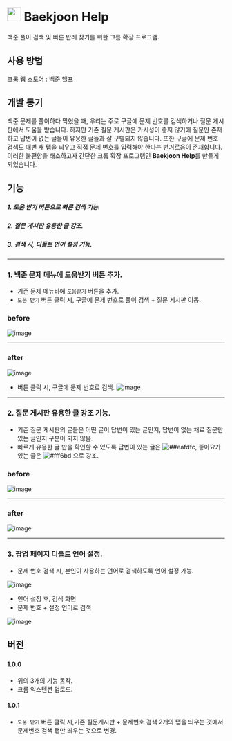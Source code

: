 # <img src="https://user-images.githubusercontent.com/65377787/210303645-1c9c2a09-24bc-4bc2-a558-29de13914f2c.png"  width="32" height="32" /> Baekjoon Help

백준 풀이 검색 및 빠른 반례 찾기를 위한 크롬 확장 프로그램.

## 사용 방법

[크롬 웹 스토어 : 백준 헬프](https://chrome.google.com/webstore/detail/%EB%B0%B1%EC%A4%80-%ED%97%AC%ED%94%84-baekjoon-help/pdemnkinpcpgaoifngpojlfdmngbpaha?hl=ko)

## 개발 동기

백준 문제를 풀이하다 막혔을 때, 우리는 주로 구글에 문제 번호를 검색하거나 질문 게시판에서 도움을 받습니다.
하지만 기존 질문 게시판은 가시성이 좋지 않기에 질문만 존재하고 답변이 없는 글들이 유용한 글들과 잘 구별되지 않습니다. 또한 구글에 문제 번호 검색도 매번 새 탭을 띄우고 직접 문제 번호를 입력해야 한다는 번거로움이 존재합니다.
</br>
이러한 불편함을 해소하고자 간단한 크롬 확장 프로그램인 **Baekjoon Help**를 만들게 되었습니다.

## 기능

##### 1. 도움 받기 버튼으로 빠른 검색 기능.

##### 2. 질문 게시판 유용한 글 강조.

##### 3. 검색 시, 디폴트 언어 설정 기능.

---

### 1. 백준 문제 메뉴에 도움받기 버튼 추가.

- 기존 문제 메뉴바에 `도움받기` 버튼을 추가.
- `도움 받기` 버튼 클릭 시, 구글에 문제 번호로 풀이 검색 + 질문 게시판 이동.

### before

![image](https://user-images.githubusercontent.com/65377787/209573123-8d916dc6-bd9e-4bf9-9d0f-bdc6ffd6cb47.png)

---

### after

![image](https://user-images.githubusercontent.com/65377787/209571618-fbebcdb8-fd86-4f35-a97b-b5bda5578726.png)

- 버튼 클릭 시, 구글에 문제 번호로 검색.
  ![image](https://user-images.githubusercontent.com/65377787/209573335-62e16e84-793a-47cb-af2a-dd3deb5247a2.png)

---

### 2. 질문 게시판 유용한 글 강조 기능.

- 기존 질문 게시판의 글들은 어떤 글이 답변이 있는 글인지, 답변이 없는 채로 질문만 있는 글인지 구분이 되지 않음.
- 빠르게 유용한 글 만을 확인할 수 있도록 답변이 있는 글은 ![##eafdfc](https://placehold.co/15x15/eafdfc/eafdfc.png), 좋아요가 있는 글은 ![#fff6bd](https://placehold.co/15x15/fff6bd/fff6bd.png) 으로 강조.

### before

![image](https://user-images.githubusercontent.com/65377787/209572164-a395973a-2c5b-477c-bc07-133006018a6c.png)

---

### after

![image](https://user-images.githubusercontent.com/65377787/209572136-609db257-82fb-4f6d-b83c-4c5ccefc7d1d.png)

---

### 3. 팝업 페이지 디폴트 언어 설정.

- 문제 번호 검색 시, 본인이 사용하는 언어로 검색하도록 언어 설정 가능.

![image](https://user-images.githubusercontent.com/65377787/210343385-2c17fad9-2114-43f4-9e7b-49085ef32ed1.png)

- 언어 설정 후, 검색 화면
- 문제 번호 + 설정 언어로 검색
  <br/>

![image](https://user-images.githubusercontent.com/65377787/210343638-b8b2358d-6d30-48da-8815-ca416413c867.png)

## 버전

###

#### 1.0.0

- 위의 3개의 기능 동작.
- 크롬 익스텐션 업로드.

#### 1.0.1

- `도움 받기` 버튼 클릭 시,기존 질문게시판 + 문제번호 검색 2개의 탭을 띄우는 것에서 문제번호 검색 탭만 띄우는 것으로 변경.
